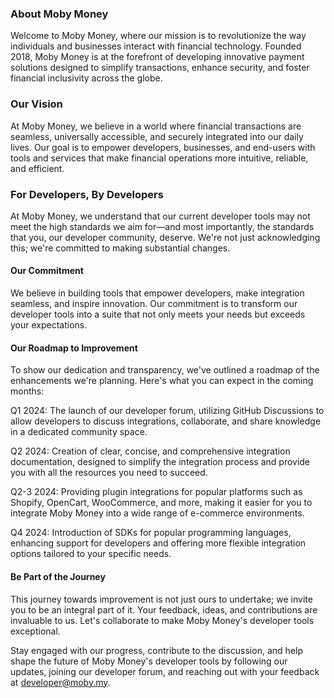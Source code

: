 ### About Moby Money
Welcome to Moby Money, where our mission is to revolutionize the way individuals and businesses interact with financial technology. Founded 2018, Moby Money is at the forefront of developing innovative payment solutions designed to simplify transactions, enhance security, and foster financial inclusivity across the globe.

### Our Vision
At Moby Money, we believe in a world where financial transactions are seamless, universally accessible, and securely integrated into our daily lives. Our goal is to empower developers, businesses, and end-users with tools and services that make financial operations more intuitive, reliable, and efficient.

### For Developers, By Developers

At Moby Money, we understand that our current developer tools may not meet the high standards we aim for—and most importantly, the standards that you, our developer community, deserve. We're not just acknowledging this; we're committed to making substantial changes.

#### Our Commitment
We believe in building tools that empower developers, make integration seamless, and inspire innovation. Our commitment is to transform our developer tools into a suite that not only meets your needs but exceeds your expectations.

#### Our Roadmap to Improvement
To show our dedication and transparency, we've outlined a roadmap of the enhancements we're planning. Here's what you can expect in the coming months:

Q1 2024: The launch of our developer forum, utilizing GitHub Discussions to allow developers to discuss integrations, collaborate, and share knowledge in a dedicated community space.

Q2 2024: Creation of clear, concise, and comprehensive integration documentation, designed to simplify the integration process and provide you with all the resources you need to succeed.

Q2-3 2024: Providing plugin integrations for popular platforms such as Shopify, OpenCart, WooCommerce, and more, making it easier for you to integrate Moby Money into a wide range of e-commerce environments.

Q4 2024: Introduction of SDKs for popular programming languages, enhancing support for developers and offering more flexible integration options tailored to your specific needs.

#### Be Part of the Journey
This journey towards improvement is not just ours to undertake; we invite you to be an integral part of it. Your feedback, ideas, and contributions are invaluable to us. Let's collaborate to make Moby Money's developer tools exceptional.

Stay engaged with our progress, contribute to the discussion, and help shape the future of Moby Money's developer tools by following our updates, joining our developer forum, and reaching out with your feedback at developer@moby.my.
